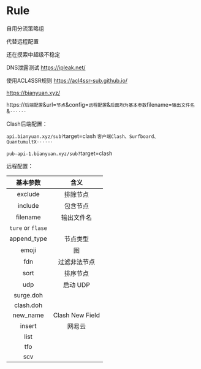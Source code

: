 # Rule
自用分流策略组

代替远程配置

还在摸索中超级不稳定

DNS泄露测试
https://ipleak.net/

使用ACL4SSR规则
https://acl4ssr-sub.github.io/

https://bianyuan.xyz/

https://`后端配置`&url=`节点`&config=`远程配置`&`后面均为基本参数`filename=`输出文件名`&`······`

Clash后端配置：

`api.bianyuan.xyz/sub?`target=clash `客户端Clash、Surfboard、QuantumultX······`

`pub-api-1.bianyuan.xyz/sub?`target=clash 

远程配置：

| 基本参数 | 含义 |
| :------------:| :-------------: |
| exclude | 排除节点 |
| include | 包含节点 |
| filename | 输出文件名 |
| `ture` or `flase` |
| append_type | 节点类型 |
| emoji | 图 |
| fdn | 过滤非法节点 |
| sort | 排序节点 |
| udp | 启动 UDP |
| surge.doh |
| clash.doh |
| new_name | Clash New Field |
| insert | 网易云 |
| list |
| tfo |
| scv |
